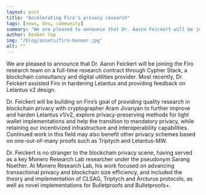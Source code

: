 ```yaml
---
layout: post
title: "Accelerating Firo's privacy research"
tags: [news, dev, community]
summary: "We are pleased to announce that Dr. Aaron Feickert will be joining the Firo research team."
author: Reuben Yap
img: "/blog/assets/firo-banner.jpg"
alt: ""
---
```


We are pleased to announce that Dr. Aaron Feickert will be joining the Firo research team on a full-time research contract through Cypher Stack, a blockchain consultancy and digital utilities provider. Most recently, Dr. Feickert assisted Firo in hardening Lelantus and providing feedback on Lelantus v2 design.

Dr. Feickert will be building on Firo’s goal of providing quality research in blockchain privacy with cryptographer Aram Jivanyan to further improve and harden Lelantus v1/v2, explore privacy-preserving methods for light wallet implementations and help the transition to mandatory privacy, while retaining our incentivized infrastructure and interoperability capabilities. Continued work in this field may also benefit other privacy schemes based on one-out-of-many proofs such as Triptych and Lelantus-MW.

Dr. Feickert is no stranger to the blockchain privacy scene, having served as a key Monero Research Lab researcher under the pseudonym Sarang Noether. At Monero Research Lab, his work focused on advancing transactional privacy and blockchain size efficiency, and included the theory and implementation of CLSAG, Triptych and Arcturus protocols, as well as novel implementations for Bulletproofs and Bulletproofs+.
